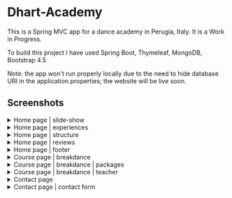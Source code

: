 # Dhart-Academy
This is a Spring MVC app for a dance academy in Perugia, Italy. It is a Work in Progress.

To build this project I have used Spring Boot, Thymeleaf, MongoDB, Bootstrap 4.5

Note: the app won't run properly locally due to the need to hide database URI in the application.properties; the website will be live soon.


## Screenshots

<details>
  <summary>Home page | slide-show</summary>
  
  ![](demo/)
  
</details>


<details>
  <summary>Home page | experiences </summary>
  
  ![](demo/demo-esperienze.png)
  
</details>

<details>
  <summary>Home page | structure </summary>
  
  ![](demo/demo-struttura.png)
  
</details>

<details>
  <summary>Home page | reviews </summary>
  
  ![](demo/demo-reviews.png)
  
</details>

<details>
  <summary>Home page | footer </summary>
  
  ![](demo/demo-foobar.png)
  
</details>

<details>
  <summary>Course page | breakdance  </summary>
  
  ![](demo/demo-corso)
  
</details>

<details>
  <summary>Course page | breakdance | packages  </summary>
  
  ![](demo/demo-pacchetti.png)
  
</details>

<details>
  <summary>Course page | breakdance | teacher  </summary>
  
  ![](demo/demo-teachers.png)
  
</details>

<details>
  <summary>Contact page </summary>
  
  ![](demo/demo-contact)
  
</details>

<details>
  <summary>Contact page | contact form  </summary>
  
  ![](demo/demo-email-form.png)
  
</details>

